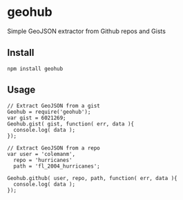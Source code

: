 geohub 
====

Simple GeoJSON extractor from Github repos and Gists

## Install

    npm install geohub

## Usage 

    // Extract GeoJSON from a gist 
    Geohub = require('geohub');
    var gist = 6021269;
    Geohub.gist( gist, function( err, data ){
      console.log( data );
    });

    // Extract GeoJSON from a repo 
    var user = 'colemanm', 
      repo = 'hurricanes'
      path = 'fl_2004_hurricanes';

    Geohub.github( user, repo, path, function( err, data ){
      console.log( data );
    });
